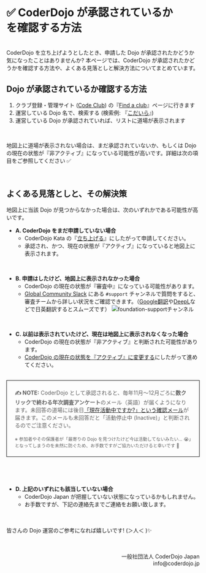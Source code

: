 # ✅ CoderDojo が承認されているか<br>を確認する方法
<br>
CoderDojo を立ち上げようとしたとき、申請した Dojo が承認されたかどうか気になったことはありませんか? 本ページでは、CoderDojo が承認されたかどうかを確認する方法や、よくある見落としと解決方法についてまとめています。

## Dojo が承認されているか確認する方法

1. クラブ登録・管理サイト (<a href='https://codeclub.org/en/coderdojo-community'>Code Club</a>) の『[Find a club](https://codeclub.org/find)』ページに行きます
2. 運営している Dojo 名で、検索する (検索例: 『[こだいら](https://codeclub.org/find?search=こだいら)』)
3. 運営している Dojo が承認されていれば、リストに道場が表示されます

<br>

地図上に道場が表示されない場合は、まだ承認されていないか、もしくは Dojo の現在の状態が『非アクティブ』になっている可能性が高いです。詳細は次の項目をご参照してください ✅

<br>


## よくある見落としと、その解決策

地図上に当該 Dojo が見つからなかった場合は、次のいずれかである可能性が高いです。

- **A. CoderDojo をまだ申請していない場合**
  - CoderDojo Kata の『[立ち上げる](/kata#startup)』にしたがって申請してください。
  - 承認され、かつ、現在の状態が『アクティブ』になっていると地図上に表示されます。

<br>

- **B. 申請はしたけど、地図上に表示されなかった場合**
  - CoderDojo の現在の状態が『審査中』になっている可能性があります。
  - [Global Community Slack](https://coderdojo.jp/kata#global-community-slack) にある `#support` チャンネルで質問をすると、審査チームから詳しい状況をご確認できます。（[Google翻訳](https://translate.google.co.jp/?hl=ja&sl=ja&tl=en&op=translate)や[DeepL](https://www.deepl.com/ja/translator)などで日英翻訳するとスムーズです）
    ![foundation-supportチャンネル](https://i.gyazo.com/0931ccad2aacd0ad72e20d42913ad648.png)

<br>

- **C. 以前は表示されていたけど、現在は地図上に表示されなくなった場合**
  - CoderDojo の現在の状態が『非アクティブ』と判断された可能性があります。
  - [CoderDojo の現在の状態を『アクティブ』に変更する](/docs/how-to-change-dojo-status)にしたがって進めてください。

<br>

<blockquote style='border: 1px solid black; padding: .5em 1.5em; margin: 0em 0em 3em'>
  <p><strong>✍️ NOTE:</strong> CoderDojo として承認されると、毎年11月〜12月ごろに<b>数クリックで終わる年次調査アンケート</b>のメール（英語）が届くようになります。未回答の道場には後日<a href="https://www.facebook.com/groups/coderdojo.jp/permalink/2018794594900596/" target='_blank'>「現在活動中ですか?」という確認メール</a>が届きます。このメールも未回答だと「活動停止中 (Inactive)」と判断されるのでご注意ください。<br>
    <br>
    <small>※
      参加者やその保護者が「最寄りの Dojo を見つけたけど今は活動してないみたい... 😭」となってしまうのを未然に防ぐため、お手数ですがご協力いただけると幸いです 🙇
    </small>
  </p>
</blockquote>

<br>

- **D. 上記のいずれにも該当していない場合**
  - CoderDojo Japan が把握していない状態になっているかもしれません。
  - お手数ですが、下記の連絡先までご連絡をお願い致します。

　

皆さんの Dojo 運営のご参考になれば嬉しいです! (＞人＜ )✨

　

<div align="right">
一般社団法人 CoderDojo Japan<br>
info@coderdojo.jp
</div>




